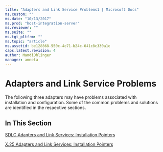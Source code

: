 ```yaml
---
title: "Adapters and Link Service Problems1 | Microsoft Docs"
ms.custom: ""
ms.date: "10/13/2017"
ms.prod: "host-integration-server"
ms.reviewer: ""
ms.suite: ""
ms.tgt_pltfrm: ""
ms.topic: "article"
ms.assetid: be128868-550c-4e71-b24c-041c8c330a1e
caps.latest.revision: 4
author: MandiOhlinger
manager: anneta
---
```

# Adapters and Link Service Problems
The following three adapters may have problems associated with installation and configuration. Some of the common problems and solutions are identified in the respective sections.  
  
## In This Section  
 [SDLC Adapters and Link Services: Installation Pointers](../core/sdlc-adapters-and-link-services-installation-pointers.md)  
  
 [X.25 Adapters and Link Services: Installation Pointers](../core/x-25-adapters-and-link-services-installation-pointers.md)